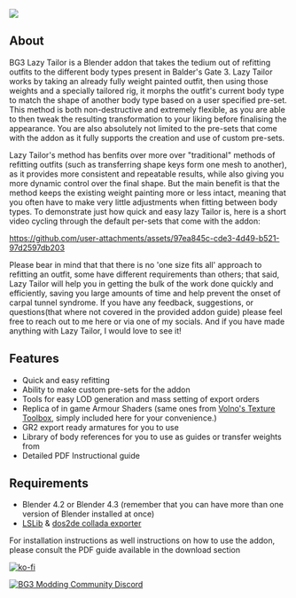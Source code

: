 ![](https://i.imgur.com/5fS4WgJ.png)

## About
BG3 Lazy Tailor is a Blender addon that takes the tedium out of refitting outfits to the different body types present in Balder's Gate 3. Lazy Tailor works by taking an already fully weight painted outfit, then using those weights and a specially tailored rig, it morphs the outfit's current body type to match the shape of another body type based on a user specified pre-set. This method is both non-destructive and extremely flexible, as you are able to then tweak the resulting transformation to your liking before finalising the appearance. You are also absolutely not limited to the pre-sets that come with the addon as it fully supports the creation and use of custom pre-sets.

Lazy Tailor's method has benfits over more over "traditional" methods of refitting outfits (such as transferring shape keys form one mesh to another), as it provides more consistent and repeatable results, while also giving you more dynamic control over the final shape. But the main benefit is that the method keeps the existing weight painting more or less intact, meaning that you often have to make very little adjustments when fitting between body types. To demonstrate just how quick and easy lazy Tailor is, here is a short video cycling through the default per-sets that come with the addon: 



https://github.com/user-attachments/assets/97ea845c-cde3-4d49-b521-97d2597db203

Please bear in mind that that there is no 'one size fits all' approach to refitting an outfit, some have different requirements than others; that said, Lazy Tailor will help you in getting the bulk of the work done quickly and efficiently, saving you large amounts of time and help prevent the onset of carpal tunnel syndrome. If you have any feedback, suggestions, or questions(that where not covered in the provided addon guide) please feel free to reach out to me here or via one of my socials.
And if you have made anything with Lazy Tailor, I would love to see it!

## Features
- Quick and easy refitting
- Ability to make custom pre-sets for the addon
- Tools for easy LOD generation and mass setting of export orders
- Replica of in game Armour Shaders (same ones from [Volno's Texture Toolbox](https://www.nexusmods.com/baldursgate3/mods/4310), simply included here for your convenience.)
- GR2 export ready armatures for you to use
- Library of body references for you to use as guides or transfer weights from
- Detailed PDF Instructional guide

## Requirements
- Blender 4.2 or Blender 4.3 (remember that you can have more than one version of Blender installed at once)
- [LSLib](https://github.com/Norbyte/lslib)﻿ & [dos2de collada exporter﻿](https://github.com/Norbyte/dos2de_collada_exporter)

For installation instructions as well instructions on how to use the addon, please consult the PDF guide available in the download section

[![ko-fi](https://i.imgur.com/41pqUUk.png)](https://ko-fi.com/L3L6QT2OG)

[![BG3 Modding Community Discord](https://i.imgur.com/r4g8fs4.png)](https://discord.com/invite/bg3mods)
